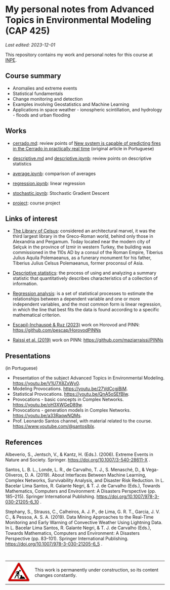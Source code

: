 # My personal notes from Advanced Topics in Environmental Modeling (CAP 425)

*Last edited: 2023-12-01*

This repository contains my work and personal notes for this course at [INPE](http://www.inpe.br/posgraduacao/).

## Course summary

- Anomalies and extreme events
- Statistical fundamentals
- Change monitoring and detection
- Examples involving Geostatistics and Machine Learning
- Applications in space weather - ionospheric scintillation, and hydrology - floods and urban flooding

## Works

- [cerrado.md](cerrado.md): review points of [New system is capable of predicting fires in the Cerrado in practically real time](https://agencia.fapesp.br/novo-sistema-e-capaz-de-prever-incendios-no-cerrado-em-tempo-praticamente-real/41868) (original article in Portuguese)

- [descriptive.md](descriptive.md) and [descriptive.ipynb](descriptive.ipynb): review points on descriptive statistics

- [average.ipynb](average.ipynb): comparison of averages

- [regression.ipynb](regression.ipynb): linear regression

- [stochastic.ipynb](stochastic.ipynb): Stochastic Gradient Descent

- [project](project): course project

## Links of interest

- [The Library of Celsus](https://en.wikipedia.org/wiki/Library_of_Celsus): considered an architectural marvel, it was the third largest library in the Greco-Roman world, behind only those in Alexandria and Pergamum. Today located near the modern city of Selçuk in the province of Izmir in western Turkey, the building was commissioned in the 110s AD by a consul of the Roman Empire, Tiberius Julius Aquila Polemaeanus, as a funerary monument for his father, Tiberius Julius Celsus Polemaeanus, former proconsul of Asia.

- [Descriptive statistics](https://en.wikipedia.org/wiki/Descriptive_statistics): the process of using and analyzing a summary statistic that quantitatively describes characteristics of a collection of information.

- [Regression analysis](https://en.wikipedia.org/wiki/Regression_analysis): is a set of statistical processes to estimate the relationships between a dependent variable and one or more independent variables, and the most common form is linear regression, in which the line that best fits the data is found according to a specific mathematical criterion.

- [Escapil-Inchauspé \& Ruz (2023)](http://arxiv.org/abs/2302.08835) work on Horovod and PINN: <https://github.com/pescap/HorovodPINNs>

- [Raissi et al. (2019)](https://doi.org/10.1016/j.jcp.2018.10.045) work on PINN: <https://github.com/maziarraissi/PINNs>

## Presentations

(in Portuguese)

- Presentation of the subject Advanced Topics in Environmental Modeling. <https://youtu.be/V1U7X8ZxWy0>.
- Modeling Provocations. <https://youtu.be/27VdCcgjBiM>.
- Statistical Provocations. <https://youtu.be/QnA5oSEfBIw>.
- Provocations - basic concepts in Complex Networks. <https://youtu.be/oH3XWGeD89w>.
- Provocations - generation models in Complex Networks. <https://youtu.be/a33RaqwNQMs>.
- Prof. Leonardo Santos channel, with material related to the course. <https://www.youtube.com/@santoslblx>.

## References

Albeverio, S., Jentsch, V., & Kantz, H. (Eds.). (2006). Extreme Events in Nature and Society. Springer. <https://doi.org/10.1007/3-540-28611-X> .

Santos, L. B. L., Londe, L. R., de Carvalho, T. J., S. Menasché, D., & Vega-Oliveros, D. A. (2019). About Interfaces Between Machine Learning, Complex Networks, Survivability Analysis, and Disaster Risk Reduction. In L. Bacelar Lima Santos, R. Galante Negri, & T. J. de Carvalho (Eds.), Towards Mathematics, Computers and Environment: A Disasters Perspective (pp. 185–215). Springer International Publishing. <https://doi.org/10.1007/978-3-030-21205-6_10> .

Stephany, S., Strauss, C., Calheiros, A. J. P., de Lima, G. R. T., Garcia, J. V. C., & Pessoa, A. S. A. (2019). Data Mining Approaches to the Real-Time Monitoring and Early Warning of Convective Weather Using Lightning Data. In L. Bacelar Lima Santos, R. Galante Negri, & T. J. de Carvalho (Eds.), Towards Mathematics, Computers and Environment: A Disasters Perspective (pp. 83–101). Springer International Publishing. <https://doi.org/10.1007/978-3-030-21205-6_5> .

<br>
<table>
  <tr>
    <td><img src="img/construction.gif"></td>
    <td>This work is permanently under construction, so its content changes constantly.</td>
  </tr>
</table>
